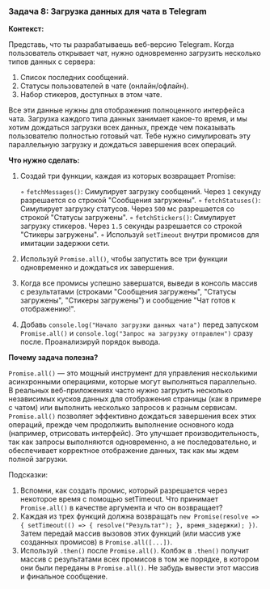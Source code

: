 ### Задача 8: Загрузка данных для чата в Telegram

**Контекст:**

Представь, что ты разрабатываешь веб-версию Telegram. Когда пользователь открывает чат, нужно одновременно загрузить несколько типов данных с сервера:

1. Список последних сообщений.
2. Статусы пользователей в чате (онлайн/офлайн).
3. Набор стикеров, доступных в этом чате.

Все эти данные нужны для отображения полноценного интерфейса чата. Загрузка каждого типа данных занимает какое-то время, и мы хотим дождаться загрузки всех данных, прежде чем показывать пользователю полностью готовый чат. Тебе нужно симулировать эту параллельную загрузку и дождаться завершения всех операций.

**Что нужно сделать:**

1. Создай три функции, каждая из которых возвращает Promise:

    ◦ `fetchMessages()`: Симулирует загрузку сообщений. Через `1` секунду разрешается со строкой "Сообщения загружены".
    ◦ `fetchStatuses()`: Симулирует загрузку статусов. Через `500` мс разрешается со строкой "Статусы загружены".
    ◦ `fetchStickers()`: Симулирует загрузку стикеров. Через `1.5` секунды разрешается со строкой "Стикеры загружены".
    ◦ Используй `setTimeout` внутри промисов для имитации задержки сети.

2. Используй ``Promise.all()``, чтобы запустить все три функции одновременно и дождаться их завершения.
3. Когда все промисы успешно завершатся, выведи в консоль массив с результатами (строками "Сообщения загружены", "Статусы загружены", "Стикеры загружены") и сообщение "Чат готов к отображению!".
4. Добавь `console.log("Начало загрузки данных чата")` перед запуском ``Promise.all()`` и `console.log("Запрос на загрузку отправлен")` сразу после. Проанализируй порядок вывода.

**Почему задача полезна?**

``Promise.all()`` — это мощный инструмент для управления несколькими асинхронными операциями, которые могут выполняться параллельно. В реальных веб-приложениях часто нужно загрузить несколько независимых кусков данных для отображения страницы (как в примере с чатом) или выполнить несколько запросов к разным сервисам. ``Promise.all()`` позволяет эффективно дождаться завершения всех этих операций, прежде чем продолжить выполнение основного кода (например, отрисовать интерфейс). Это улучшает производительность, так как запросы выполняются одновременно, а не последовательно, и обеспечивает корректное отображение данных, так как мы ждем полной загрузки.

Подсказки:

1. Вспомни, как создать промис, который разрешается через некоторое время с помощью setTimeout. Что принимает `Promise.all()` в качестве аргумента и что он возвращает?
2. Каждая из трех функций должна возвращать `new Promise(resolve => { setTimeout(() => { resolve("Результат"); }, время_задержки); })`. Затем передай массив вызовов этих функций (или массив уже созданных промисов) в `Promise.all([...])`.
3. Используй `.then()` после `Promise.all()`. Колбэк в `.then()` получит массив с результатами всех промисов в том же порядке, в котором они были переданы в `Promise.all()`. Не забудь вывести этот массив и финальное сообщение.
